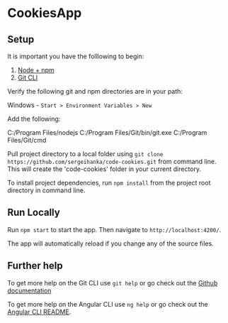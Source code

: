 # CookiesApp

## Setup

It is important you have the folllowing to begin:

1. [Node + npm](https://www.npmjs.com/get-npm)
2. [Git CLI](https://git-scm.com/downloads)

Verify the following git and npm directories are in your path:

Windows - `Start > Environment Variables > New`

Add the following: 

C:/Program Files/nodejs
C:/Program Files/Git/bin/git.exe
C:/Program Files/Git/cmd

Pull project directory to a local folder using `git clone https://github.com/sergeihanka/code-cookies.git` from command line. This will create the 'code-cookies' folder in your current directory.

To install project dependencies, run `npm install` from the project root directory in command line.

## Run Locally

Run `npm start` to start the app. Then navigate to `http://localhost:4200/`. 

The app will automatically reload if you change any of the source files.

## Further help

To get more help on the Git CLI use `git help` or go check out the [Github documentation]()

To get more help on the Angular CLI use `ng help` or go check out the [Angular CLI README](https://github.com/angular/angular-cli/blob/master/README.md).
